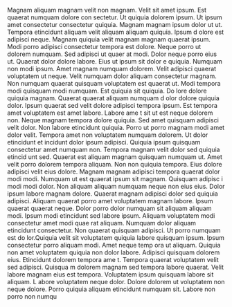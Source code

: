 Magnam aliquam magnam velit non magnam. Velit sit amet ipsum. Est quaerat numquam dolore con
sectetur. Ut quiquia dolorem ipsum. Ut ipsum amet consectetur consectetur quiquia. Magnam
 magnam ipsum dolor ut ut. Tempora etincidunt aliquam velit aliquam aliquam quiquia. Ipsum d
olore est adipisci neque. Magnam quiquia velit magnam magnam quaerat ipsum. Modi
 porro adipisci consectetur tempora est dolore.  Neque porro ut dolorem numquam. Sed adipisci ut quaer
at modi. Dolor neque porro eius ut. Quaerat dolor dolore labore. Eius ut ipsum sit dolor
e quiquia. Numquam non modi ipsum. Amet magnam numquam dolorem. Velit adipisci quaerat voluptatem ut neque.  Velit numquam dolor aliquam consectetur
 magnam. Non numquam quaerat quisquam voluptatem est quaerat ut. Modi tempora modi quisquam modi numquam. Est quiquia sit quiquia. Do
lore dolore quiquia magnam. Quaerat quaerat aliquam numquam d
olor dolore quiquia dolor. Ipsum quaerat sed velit dolore adipisci tempora ipsum. Est tempora amet voluptatem est amet labore. Labore ame
t sit ut est neque dolorem non.  Neque magnam tempora dolore quiquia. Sed amet quisquam adipisci velit dolor. Non labore etincidunt
 quiquia. Porro ut porro magnam modi amet dolor velit. Tempora amet non voluptatem numquam dolorem. Ut dolor etincidunt et
incidunt dolor ipsum adipisci. Quiquia ipsum quisquam consectetur amet numquam non. Tempora magnam velit dolor sed quiquia etincid
unt sed. Quaerat est aliquam magnam quisquam numquam ut. Amet velit porro dolorem tempora aliquam.  Non non quiquia tempora. Eius dolore adipisci
 velit eius dolore. Magnam magnam adipisci tempora quaerat dolor modi modi. Numquam ut est quaerat ipsum sit magnam. Quisquam adipisc
i modi modi dolor. Non aliquam aliquam numquam neque non eius eius. Dolor ipsum labore magnam dolore. Quaerat magnam
 adipisci dolor sed quiquia adipisci.  Aliquam quaerat porro amet voluptatem magnam labore. Ipsum quaerat quaerat neque. Dolor
 porro dolor numquam sit aliquam aliquam modi. Ipsum modi etincidunt sed labore ipsum. Aliquam voluptatem modi consectetur amet modi quae
rat aliquam. Numquam dolor aliquam etincidunt consectetur. Non quaerat quisquam adipisci. Ut porro numquam est do
lor.Quiquia velit sit voluptatem quiquia labore quisquam ipsum. Ipsum consectetur porro aliquam modi. Amet neque temp
ora ut aliquam. Quiquia non amet voluptatem quiquia non dolor labore. Adipisci quisquam dolorem eius. Etincidunt dolorem tempora ame
t. Tempora quaerat voluptatem velit sed adipisci. Quisqua
m dolorem magnam sed tempora labore quaerat. Velit labore magnam eius est tempora.  Voluptatem ipsum quisquam labore sit aliquam. L
abore voluptatem neque dolor. Dolore dolorem ut voluptatem non neque dolore. Porro quiquia aliquam etincidunt numquam sit. Labore non porro non numqu

